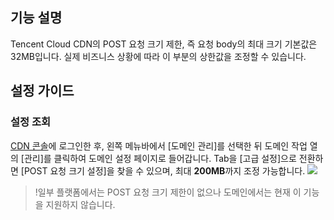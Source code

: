 
## 기능 설명
Tencent Cloud CDN의 POST 요청 크기 제한, 즉 요청 body의 최대 크기 기본값은 32MB입니다. 실제 비즈니스 상황에 따라 이 부분의 상한값을 조정할 수 있습니다.


## 설정 가이드

### 설정 조회

[CDN 콘솔](https://console.cloud.tencent.com/cdn)에 로그인한 후, 왼쪽 메뉴바에서 [도메인 관리]를 선택한 뒤 도메인 작업 열의 [관리]를 클릭하여 도메인 설정 페이지로 들어갑니다. Tab을 [고급 설정]으로 전환하면 [POST 요청 크기 설정]을 찾을 수 있으며, 최대 **200MB**까지 조정 가능합니다.
![](https://main.qcloudimg.com/raw/e3a25b8ba81fe251e76fbf0deb22e966.png)

>!일부 플랫폼에서는 POST 요청 크기 제한이 없으나 도메인에서는 현재 이 기능을 지원하지 않습니다.

